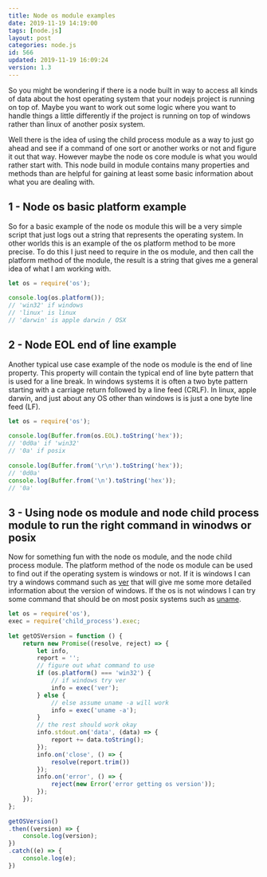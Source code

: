 ```yaml
---
title: Node os module examples
date: 2019-11-19 14:19:00
tags: [node.js]
layout: post
categories: node.js
id: 566
updated: 2019-11-19 16:09:24
version: 1.3
---
```


So you might be wondering if there is a node built in way to access all kinds of data about the host operating system that your nodejs project is running on top of. Maybe you want to work out some logic where you want to handle things a little differently if the project is running on top of windows rather than linux of another posix system. 

Well there is the idea of using the child process module as a way to just go ahead and see if a command of one sort or another works or not and figure it out that way. However maybe the node os core module is what you would rather start with. This node build in module contains many properties and methods than are helpful for gaining at least some basic information about what you are dealing with. 
<!-- more -->


## 1 - Node os basic platform example

So for a basic example of the node os module this will be a very simple script that just logs out a string that represents the operating system. In other worlds this is an example of the os platform method to be more precise. To do this I just need to require in the os module, and then call the platform method of the module, the result is a string that gives me a general idea of what I am working with.

```js
let os = require('os');
 
console.log(os.platform());
// 'win32' if windows
// 'linux' is linux
// 'darwin' is apple darwin / OSX
```

## 2 - Node EOL end of line example

Another typical use case example of the node os module is the end of line property. This property will contain the typical end of line byte pattern that is used for a line break. In windows systems it is often a two byte pattern starting with a carriage return followed by a line feed \(CRLF\). In linux, apple darwin, and just about any OS other than windows is is just a one byte line feed \(LF\).

```js
let os = require('os');
 
console.log(Buffer.from(os.EOL).toString('hex'));
// '0d0a' if 'win32'
// '0a' if posix
 
console.log(Buffer.from('\r\n').toString('hex'));
// '0d0a'
console.log(Buffer.from('\n').toString('hex'));
// '0a'
```

## 3 - Using node os module and node child process module to run the right command in winodws or posix

Now for something fun with the node os module, and the node child process module. The platform method of the node os module can be used to find out if the operating system is windows or not. If it is windows I can try a windows command such as [ver](https://docs.microsoft.com/en-us/windows-server/administration/windows-commands/ver) that will give me some more detailed information about the version of windows. If the os is not windows I can try some command that should be on most posix systems such as [uname](https://en.wikipedia.org/wiki/Uname).

```js
let os = require('os'),
exec = require('child_process').exec;
 
let getOSVersion = function () {
    return new Promise((resolve, reject) => {
        let info,
        report = '';
        // figure out what command to use
        if (os.platform() === 'win32') {
            // if windows try ver
            info = exec('ver');
        } else {
            // else assume uname -a will work
            info = exec('uname -a');
        }
        // the rest should work okay
        info.stdout.on('data', (data) => {
            report += data.toString();
        });
        info.on('close', () => {
            resolve(report.trim())
        });
        info.on('error', () => {
            reject(new Error('error getting os version'));
        });
    });
};
 
getOSVersion()
.then((version) => {
    console.log(version);
})
.catch((e) => {
    console.log(e);
})
```